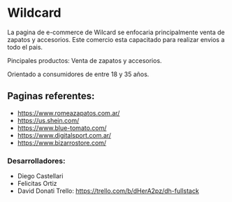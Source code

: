 # Wildcard
La pagina de e-commerce de Wilcard se enfocaria principalmente venta de zapatos y accesorios.
Este comercio esta capacitado para realizar envios a todo el pais.

Pincipales productos:
Venta de zapatos y accesorios.

Orientado a consumidores de entre 18 y 35 años.

## Paginas referentes:
* https://www.romeazapatos.com.ar/
* https://us.shein.com/
* https://www.blue-tomato.com/
* https://www.digitalsport.com.ar/
* https://www.bizarrostore.com/

### Desarrolladores:
* Diego Castellari
* Felicitas Ortiz
* David Donati
Trello: https://trello.com/b/dHerA2pz/dh-fullstack
